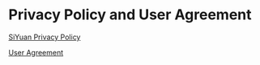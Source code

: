 # Privacy Policy and User Agreement

[SiYuan Privacy Policy](https://b3log.org/siyuan/en/privacy.html)

[User Agreement](https://b3log.org/siyuan/en/eula.html)

‍
